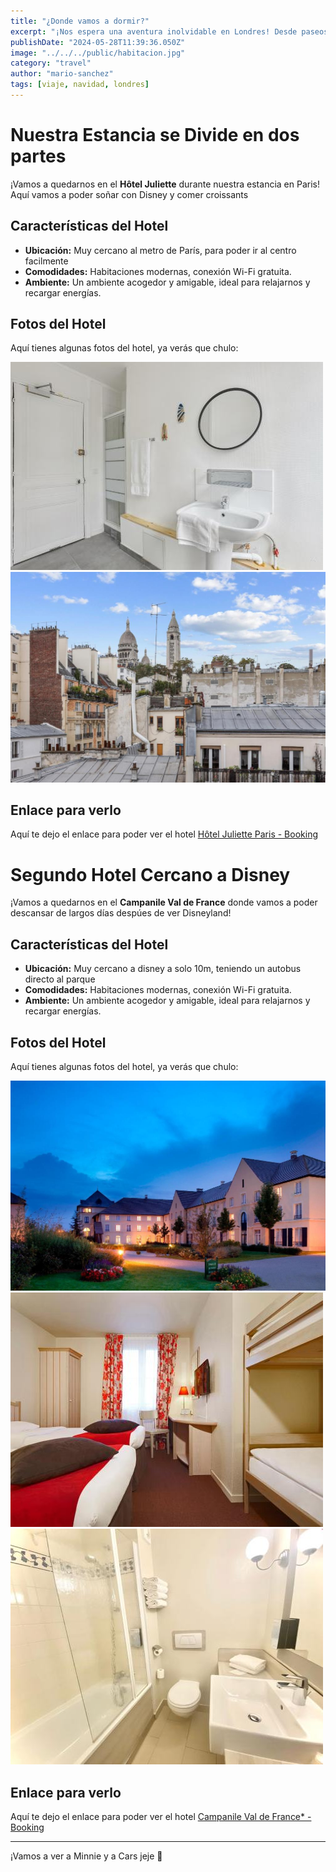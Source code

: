 ```yaml
---
title: "¿Donde vamos a dormir?"
excerpt: "¡Nos espera una aventura inolvidable en Londres! Desde paseos románticos por el río Támesis hasta explorar el mágico Winter Wonderland en Hyde Park."
publishDate: "2024-05-28T11:39:36.050Z"
image: "../../../public/habitacion.jpg"
category: "travel"
author: "mario-sanchez"
tags: [viaje, navidad, londres]
---
```


# Nuestra Estancia se Divide en dos partes

¡Vamos a quedarnos en el **Hôtel Juliette** durante nuestra estancia en Paris! Aquí vamos a poder soñar con Disney y comer croissants

## Características del Hotel

- **Ubicación:** Muy cercano al metro de París, para poder ir al centro facilmente
- **Comodidades:** Habitaciones modernas, conexión Wi-Fi gratuita.
- **Ambiente:** Un ambiente acogedor y amigable, ideal para relajarnos y recargar energías.

## Fotos del Hotel

Aquí tienes algunas fotos del hotel, ya verás que chulo:

![Exterior del Hôtel Juliette](../../../public/habitacion1.jpg)
![Habitación del Hôtel Juliette](../../../public/habitacion2.jpg)

## Enlace para verlo

Aquí te dejo el enlace para poder ver el hotel [Hôtel Juliette Paris - Booking](https://www.booking.com/hotel/fr/ramey.es-mx.html?aid=2311236&label=es-es-booking-desktop-onknyt5TBrS8m9RnGd%2A6fgS652829001115%3Apl%3Ata%3Ap1%3Ap2%3Aac%3Aap%3Aneg%3Afi%3Atikwd-65526620%3Alp9222557%3Ali%3Adec%3Adm&sid=d151ff5fab316238a8c69a6c14a387f4&all_sr_blocks=26475609_389886819_2_2_0&checkin=2025-11-13&checkout=2025-11-14&dest_id=7951&dest_type=district&dist=0&group_adults=2&group_children=0&hapos=1&highlighted_blocks=26475609_389886819_2_2_0&hpos=1&matching_block_id=26475609_389886819_2_2_0&no_rooms=1&req_adults=2&req_children=0&room1=A%2CA&sb_price_type=total&sr_order=price&sr_pri_blocks=26475609_389886819_2_2_0__8820&srepoch=1754313063&srpvid=591b5cad368e0570&type=total&ucfs=1&)

# Segundo Hotel Cercano a Disney

¡Vamos a quedarnos en el **Campanile Val de France** donde vamos a poder descansar de largos días despúes de ver Disneyland!

## Características del Hotel

- **Ubicación:** Muy cercano a disney a solo 10m, teniendo un autobus directo al parque
- **Comodidades:** Habitaciones modernas, conexión Wi-Fi gratuita.
- **Ambiente:** Un ambiente acogedor y amigable, ideal para relajarnos y recargar energías.

## Fotos del Hotel

Aquí tienes algunas fotos del hotel, ya verás que chulo:

![Exterior del Hôtel Juliette](../../../public/habitacion3.jpg)
![Habitación del Hôtel Juliette](../../../public/habitacion4.jpg)
![Habitación del Hôtel Juliette](../../../public/habitacion5.jpg)

## Enlace para verlo

Aquí te dejo el enlace para poder ver el hotel [Campanile Val de France* - Booking](https://www.booking.com/hotel/fr/campanile-val-de-france.es-mx.html?aid=2311236&label=es-es-booking-desktop-onknyt5TBrS8m9RnGd*6fgS652829001115%3Apl%3Ata%3Ap1%3Ap2%3Aac%3Aap%3Aneg%3Afi%3Atikwd-65526620%3Alp9222557%3Ali%3Adec%3Adm&sid=d151ff5fab316238a8c69a6c14a387f4&all_sr_blocks=5140904_102728069_2_33_0&checkin=2025-11-14&checkout=2025-11-16&dest_id=1535522&dest_type=hotel&dist=0&group_adults=2&group_children=0&hapos=8&highlighted_blocks=5140904_102728069_2_33_0&hpos=8&matching_block_id=5140904_102728069_2_33_0&no_rooms=1&req_adults=2&req_children=0&room1=A%2CA&sb_price_type=total&sr_order=price&sr_pri_blocks=5140904_102728069_2_33_0__24487&srepoch=1754313204&srpvid=f4605cdb1bb60bd3&type=total&ucfs=1&activeTab=main)

---

¡Vamos a ver a Minnie y a Cars jeje 🌟
